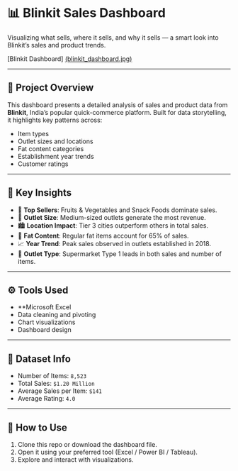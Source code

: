# 📊 Blinkit Sales Dashboard

Visualizing what sells, where it sells, and why it sells — a smart look into Blinkit’s sales and product trends.

[Blinkit Dashboard]  [(blinkit_dashboard.jpg)](https://github.com/BachuVikas/Data-Analysis-Dashboard/blob/main/blinkit_dashboard.png)

---

## 📝 Project Overview

This dashboard presents a detailed analysis of sales and product data from **Blinkit**, India’s popular quick-commerce platform. Built for data storytelling, it highlights key patterns across:

- Item types
- Outlet sizes and locations
- Fat content categories
- Establishment year trends
- Customer ratings

---

## 📌 Key Insights

- 🥦 **Top Sellers**: Fruits & Vegetables and Snack Foods dominate sales.
- 🏪 **Outlet Size**: Medium-sized outlets generate the most revenue.
- 🏙️ **Location Impact**: Tier 3 cities outperform others in total sales.
- 🧈 **Fat Content**: Regular fat items account for 65% of sales.
- 📈 **Year Trend**: Peak sales observed in outlets established in 2018.
- 🛒 **Outlet Type**: Supermarket Type 1 leads in both sales and number of items.

---

## ⚙️ Tools Used

- **Microsoft Excel
- Data cleaning and pivoting
- Chart visualizations
- Dashboard design

---

## 📂 Dataset Info

- Number of Items: `8,523`
- Total Sales: `$1.20 Million`
- Average Sales per Item: `$141`
- Average Rating: `4.0`

---

## 🚀 How to Use

1. Clone this repo or download the dashboard file.
2. Open it using your preferred tool (Excel / Power BI / Tableau).
3. Explore and interact with visualizations.

